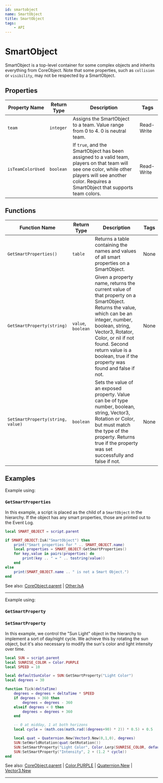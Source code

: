 ```yaml
---
id: smartobject
name: SmartObject
title: SmartObject
tags:
    - API
---
```


# SmartObject

SmartObject is a top-level container for some complex objects and inherits everything from CoreObject. Note that some properties, such as `collision` or `visibility`, may not be respected by a SmartObject.

## Properties

| Property Name | Return Type | Description | Tags |
| -------- | ----------- | ----------- | ---- |
| `team` | `integer` | Assigns the SmartObject to a team. Value range from 0 to 4. 0 is neutral team. | Read-Write |
| `isTeamColorUsed` | `boolean` | If `true`, and the SmartObject has been assigned to a valid team, players on that team will see one color, while other players will see another color. Requires a SmartObject that supports team colors. | Read-Write |

## Functions

| Function Name | Return Type | Description | Tags |
| -------- | ----------- | ----------- | ---- |
| `GetSmartProperties()` | `table` | Returns a table containing the names and values of all smart properties on a SmartObject. | None |
| `GetSmartProperty(string)` | `value`, `boolean` | Given a property name, returns the current value of that property on a SmartObject. Returns the value, which can be an integer, number, boolean, string, Vector3, Rotator, Color, or nil if not found. Second return value is a boolean, true if the property was found and false if not. | None |
| `SetSmartProperty(string, value)` | `boolean` | Sets the value of an exposed property. Value can be of type number, boolean, string, Vector3, Rotation or Color, but must match the type of the property. Returns true if the property was set successfully and false if not. | None |

## Examples

Example using:

### `GetSmartProperties`

In this example, a script is placed as the child of a `SmartObject` in the hierarchy. If the object has any smart properties, those are printed out to the Event Log.

```lua
local SMART_OBJECT = script.parent

if SMART_OBJECT:IsA("SmartObject") then
    print("Smart properties for " .. SMART_OBJECT.name)
    local properties = SMART_OBJECT:GetSmartProperties()
    for key,value in pairs(properties) do
        print(key .. " = " .. tostring(value))
    end
else
    print(SMART_OBJECT.name .. " is not a Smart Object.")
end
```

See also: [CoreObject.parent](coreobject.md) | [Other.IsA](other.md)

---

Example using:

### `GetSmartProperty`

### `SetSmartProperty`

In this example, we control the "Sun Light" object in the hierarchy to implement a sort of day/night cycle. We achieve this by rotating the sun object, but it's also necessary to modify the sun's color and light intensity over time.

```lua
local SUN = script.parent
local SUNRISE_COLOR = Color.PURPLE
local SPEED = 10

local defaultSunColor = SUN:GetSmartProperty("Light Color")
local degrees = 30

function Tick(deltaTime)
    degrees = degrees + deltaTime * SPEED
    if degrees > 360 then
        degrees = degrees - 360
    elseif degrees < 0 then
        degrees = degrees + 360
    end

    -- 0 at midday, 1 at both horizons
    local cycle = (math.cos(math.rad((degrees+90) * 2)) * 0.5) + 0.5

    local quat = Quaternion.New(Vector3.New(0,1,0), degrees)
    SUN:SetWorldRotation(quat:GetRotation())
    SUN:SetSmartProperty("Light Color", Color.Lerp(SUNRISE_COLOR, defaultSunColor, cycle))
    SUN:SetSmartProperty("Intensity", 2 + (1.2 * cycle))
end
```

See also: [CoreObject.parent](coreobject.md) | [Color.PURPLE](color.md) | [Quaternion.New](quaternion.md) | [Vector3.New](vector3.md)

---
